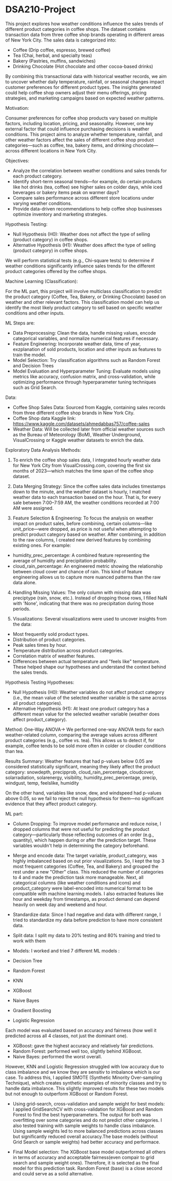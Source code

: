 # DSA210-Project

This project explores how weather conditions influence the sales trends of different product categories in coffee shops. The dataset contains transaction data from three coffee shop brands operating in different areas of New York City. The sales data is categorized into:
* Coffee (Drip coffee, espresso, brewed coffee)
* Tea (Chai, herbal, and specialty teas)
* Bakery (Pastries, muffins, sandwiches)
* Drinking Chocolate  (Hot chocolate and other cocoa-based drinks)

By combining this transactional data with historical weather records, we aim to uncover whether daily temperature, rainfall, or seasonal changes impact customer preferences for different product types. The insights generated could help coffee shop owners adjust their menu offerings, pricing strategies, and marketing campaigns based on expected weather patterns.

Motivation:

Consumer preferences for coffee shop products vary based on multiple factors, including location, pricing, and seasonality. However, one key external factor that could influence purchasing decisions is weather conditions. This project aims to analyze whether temperature, rainfall, and other weather factors affect the sales of different coffee shop product categories—such as coffee, tea, bakery items, and drinking chocolate—across different locations in New York City.


Objectives:

* Analyze the correlation between weather conditions and sales trends for each product category.
* Identify short-term seasonal trends—for example, do certain products like hot drinks (tea, coffee) see higher sales on colder days, while iced beverages or bakery items peak on warmer days?
* Compare sales performance across different store locations under varying weather conditions.
* Provide data-driven recommendations to help coffee shop businesses optimize inventory and marketing strategies.

Hypothesis Testing:

* Null Hypothesis (H0): Weather does not affect the type of selling (product category) in coffee shops.
* Alternative Hypothesis (H1): Weather does affect the type of selling (product category) in coffee shops.

We will perform statistical tests (e.g., Chi-square tests) to determine if weather conditions significantly influence sales trends for the different product categories offered by the coffee shops.

Machine Learning (Classification):

For the ML part, this project will involve multiclass classification to predict the product category (Coffee, Tea, Bakery, or Drinking Chocolate) based on weather and other relevant factors. This classification model can help us identify the most likely product category to sell based on specific weather conditions and other inputs.

ML Steps are: 

* Data Preprocessing: Clean the data, handle missing values, encode categorical variables, and normalize numerical features if necessary.
* Feature Engineering: Incorporate weather data, time of year, exzplanation of sold products, location and other inputs as features to train the model.
* Model Selection: Try classification algorithms such as Random Forest and Decision Trees
* Model Evaluation and Hyperparameter Tuning: Evaluate models using metrics like accuracy, confusion matrix, and cross-validation, while optimizing performance through hyperparameter tuning techniques such as Grid Search.

Data:

* Coffee Shop Sales Data: Sourced from Kaggle, containing sales records from three different coffee shop brands in New York City.
* Coffee Shop data Kaggle link: https://www.kaggle.com/datasets/ahmedabbas757/coffee-sales
* Weather Data: Will be collected later from official weather sources such as the Bureau of Meteorology (BoM), Weather Underground, VisualCrossing or Kaggle weather datasets to enrich the data.


Exploratory Data Analysis Methods:

1) To enrich the coffee shop sales data, I integrated hourly weather data for New York City from VisualCrossing.com, covering the first six months of 2023—which matches the time span of the coffee shop dataset.

2) Data Merging Strategy:
Since the coffee sales data includes timestamps down to the minute, and the weather dataset is hourly, I matched weather data to each transaction based on the hour. That is, for every sale between 7:00–7:59 AM, the weather conditions recorded at 7:00 AM were assigned.

3) Feature Selection & Engineering:
To focus the analysis on weather impact on product sales, before combining, certain columns—like unit_price—were dropped, as price is not useful when attempting to predict product category based on weather.
After combining, in addition to the raw columns, I created new derived features by combining existing ones. For example:
* humidity_prec_percentage: A combined feature representing the average of humidity and precipitation probability.
* cloud_rain_percentage: An engineered metric showing the relationship between cloud cover and chance of rain.
This kind of feature engineering allows us to capture more nuanced patterns than the raw data alone.

4) Handling Missing Values:
The only column with missing data was preciptype (rain, snow, etc.). Instead of dropping those rows, I filled NaN with 'None', indicating that there was no precipitation during those periods.

5) Visualizations:
Several visualizations were used to uncover insights from the data:
* Most frequently sold product types.
* Distribution of product categories.
* Peak sales times by hour.
* Temperature distribution across product categories.
* Correlation matrix of weather features.
* Differences between actual temperature and "feels like" temperature.
These helped shape our hypotheses and understand the context behind the sales trends.

Hypothesis Testing
Hypotheses:
* Null Hypothesis (H0): Weather variables do not affect product category (i.e., the mean value of the selected weather variable is the same across all product categories).
* Alternative Hypothesis (H1): At least one product category has a different mean value for the selected weather variable (weather does affect product_category).

Method: One-Way ANOVA->
We performed one-way ANOVA tests for each weather-related column, comparing the average values across different product categories (e.g., coffee vs. tea). This allows us to detect if, for example, coffee tends to be sold more often in colder or cloudier conditions than tea.

Results Summary:
Weather features that had p-values below 0.05 are considered statistically significant, meaning they likely affect the product category:
snowdepth, precipprob, cloud_rain_percentage, cloudcover, solarradiation, solarenergy, visibility, humidity_prec_percentage, precip, windgust, temp, feelslike, humidity

On the other hand, variables like snow, dew, and windspeed had p-values above 0.05, so we fail to reject the null hypothesis for them—no significant evidence that they affect product category.


ML part:

* Column Dropping:
To improve model performance and reduce noise, I dropped columns that were not useful for predicting the product category—particularly those reflecting outcomes of an order (e.g., quantity), which happen during or after the prediction target. These variables wouldn't help in determining the category beforehand.

* Merge and encode data:
The target variable, product_category, was highly imbalanced based on out prior visualizations. So, I kept the top 3 most frequent categories (Coffee, Tea, and Bakery) and grouped the rest under a new "Other" class. This reduced the number of categories to 4 and made the prediction task more manageable.
Next, all categorical columns (like weather conditions and icons) and product_category were label-encoded into numerical format to be compatible with machine learning models. I also extracted features like hour and weekday from timestamps, as product demand can depend heavily on week day and weekend and hour.

 * Standardize data:
Since I had negative and data with different range, I tried to standardize my data before prediction to have more consistent data.

* Split data:
I split my data to 20% testing and 80% training and tried to work with them

* Models:
I worked and tried 7 different ML models :
* Decision Tree
* Random Forest
* KNN
* XGBoost
* Naive Bayes
* Gradient Boosting
* Logistic Regression

Each model was evaluated based on accuracy and fairness (how well it predicted across all 4 classes, not just the dominant one).
* XGBoost: gave the highest accuracy and relatively fair predictions.
* Random Forest: performed well too, slightly behind XGBoost.
* Naive Bayes: performed the worst overall.

However, KNN and Logistic Regression struggled with low accuracy due to class imbalance and we know they are sensitiv to imbalance which is our case. To address this, I applied SMOTE (Synthetic Minority Over-sampling Technique), which creates synthetic examples of minority classes and try to handle data imbalance. This slightly improved results for these two models but not enough to outperform XGBoost or Random Forest.

* Using grid-search, cross-validation and sample weight for best models:
I applied GridSearchCV with cross-validation for XGBoost and Random Forest to find the best hyperparameters. The output for both was overfitting over some categories and do not predict other categories. I also tested training with sample weights to handle class imbalance. Using sample weights led to more balanced predictions across classes but significantly reduced overall accuracy.The base models (without Grid Search or sample weights) had better accuracy and performace.

* Final Model selection:
The XGBoost base model outperformed all others in terms of accuracy and acceptable fairness(even compair to grid search and sample weight ones).
Therefore, it is selected as the final model for this prediction task.
Random Forest (base) is a close second and could serve as a solid alternative.


